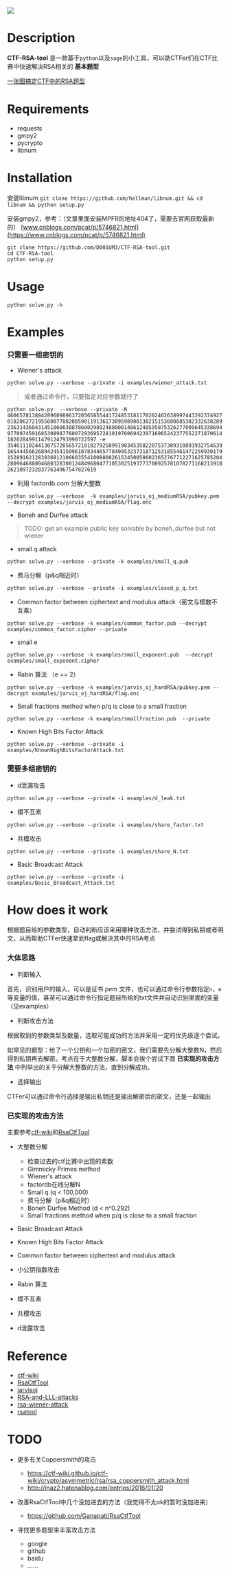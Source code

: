 ![](http://oztni9daw.bkt.clouddn.com/e5271927dfd0beac56760e0dcdf81116.png)

# Description

**CTF-RSA-tool** 是一款基于`python`以及`sage`的小工具，可以助CTFer们在CTF比赛中快速解决RSA相关的 **基本题型**

[一张图搞定CTF中的RSA题型](http://naotu.baidu.com/file/503f1eaee72ef304ce687fcbdb1913c6?token=13e96060bd0e02fb)

# Requirements

- requests
- gmpy2
- pycrypto
- libnum

# Installation

安装libnum
`git clone https://github.com/hellman/libnum.git && cd libnum && python setup.py`

安装gmpy2，参考：（文章里面安装MPFR的地址404了，需要去官网获取最新的）
[www.cnblogs.com/pcat/p/5746821.html](https://www.cnblogs.com/pcat/p/5746821.html)

```
git clone https://github.com/D001UM3/CTF-RSA-tool.git
cd CTF-RSA-tool
python setup.py
```

# Usage

`python solve.py -h`

# Examples

### 只需要一组密钥的
- Wiener's attack

`python solve.py --verbose --private -i examples/wiener_attack.txt`

>或者通过命令行，只要指定对应参数就行了

`python solve.py  --verbose --private -N 460657813884289609896372056585544172485318117026246263899744329237492701820627219556007788200590119136173895989001382151536006853823326382892363143604314518686388786002989248800814861248595075326277099645338694977097459168530898776007293695728101976069423971696524237755227187061418202849911479124793990722597 -e 354611102441307572056572181827925899198345350228753730931089393275463916544456626894245415096107834465778409532373187125318554614722599301791528916212839368121066035541008808261534500586023652767712271625785204280964688004680328300124849680477105302519377370092578107827116821391826210972320377614967547827619`

- 利用 factordb.com 分解大整数

`python solve.py --verbose  -k examples/jarvis_oj_mediumRSA/pubkey.pem --decrypt examples/jarvis_oj_mediumRSA/flag.enc`

- Boneh and Durfee attack

> TODO: get an example public key solvable by boneh_durfee but not wiener

- small q attack

`python solve.py --verbose --private -k examples/small_q.pub`

- 费马分解（p&q相近时）

`python solve.py --verbose --private -i examples/closed_p_q.txt`

- Common factor between ciphertext and modulus attack（密文与模数不互素）

`python solve.py --verbose -k examples/common_factor.pub --decrypt examples/common_factor.cipher --private`

- small e

`python solve.py --verbose -k examples/small_exponent.pub  --decrypt examples/small_exponent.cipher`

- Rabin 算法 （e == 2）

`python solve.py --verbose -k examples/jarvis_oj_hardRSA/pubkey.pem --decrypt examples/jarvis_oj_hardRSA/flag.enc`

- Small fractions method when p/q is close to a small fraction

`python solve.py --verbose -k examples/smallfraction.pub  --private`

- Known High Bits Factor Attack

`python solve.py --verbose --private -i examples/KnownHighBitsFactorAttack.txt`


### 需要多组密钥的

- d泄漏攻击

`python solve.py --verbose --private -i examples/d_leak.txt`

- 模不互素

`python solve.py --verbose --private -i examples/share_factor.txt`

- 共模攻击

`python solve.py --verbose --private -i examples/share_N.txt`

- Basic Broadcast Attack

`python solve.py --verbose --private -i examples/Basic_Broadcast_Attack.txt`

# How does it work

根据题目给的参数类型，自动判断应该采用哪种攻击方法，并尝试得到私钥或者明文，从而帮助CTFer快速拿到flag或解决其中的RSA考点

### 大体思路

- 判断输入

首先，识别用户的输入，可以是证书 *pem* 文件，也可以通过命令行参数指定`n`，`e`等变量的值，甚至可以通过命令行指定题目所给的txt文件并自动识别里面的变量（见examples）

- 判断攻击方法

根据取到的参数类型及数量，选取可能成功的方法并采用一定的优先级逐个尝试。

如常见的题型：给了一个公钥和一个加密的密文，我们需要先分解大整数N，然后得到私钥再去解密。考点在于大整数分解，脚本会挨个尝试下面 **已实现的攻击方法** 中列举出的关于分解大整数的方法，直到分解成功。

- 选择输出

CTFer可以通过命令行选择是输出私钥还是输出解密后的密文，还是一起输出

### 已实现的攻击方法

主要参考[ctf-wiki](https://ctf-wiki.github.io/ctf-wiki/crypto/asymmetric/rsa/rsa_index.html)和[RsaCtfTool](https://github.com/Ganapati/RsaCtfTool)

- 大整数分解
  - 检查过去的ctf比赛中出现的素数
  - Gimmicky Primes method
  - Wiener's attack
  - factordb在线分解N
  - Small q (q < 100,000)
  - 费马分解（p&q相近时）
  - Boneh Durfee Method (d < n^0.292)
  - Small fractions method when p/q is close to a small fraction

- Basic Broadcast Attack
- Known High Bits Factor Attack
- Common factor between ciphertext and modulus attack
- 小公钥指数攻击
- Rabin 算法
- 模不互素
- 共模攻击
- d泄露攻击

# Reference

- [ctf-wiki](https://ctf-wiki.github.io/ctf-wiki/crypto/asymmetric/rsa/rsa_index.html)
- [RsaCtfTool](https://github.com/Ganapati/RsaCtfTool)
- [jarvisoj](https://www.jarvisoj.com/)
- [RSA-and-LLL-attacks](https://github.com/mimoo/RSA-and-LLL-attacks)
- [rsa-wiener-attack](https://github.com/pablocelayes/rsa-wiener-attack)
- [rsatool](https://github.com/ius/rsatool)


# TODO

- 更多有关Coppersmith的攻击

    - https://ctf-wiki.github.io/ctf-wiki/crypto/asymmetric/rsa/rsa_coppersmith_attack.html
    - http://inaz2.hatenablog.com/entries/2016/01/20

- 改善RsaCtfTool中几个没加进去的方法（我觉得不太ok的暂时没加进来）
    - https://github.com/Ganapati/RsaCtfTool
- 寻找更多题型来丰富攻击方法
    - google
    - github
    - baidu
    - ......
